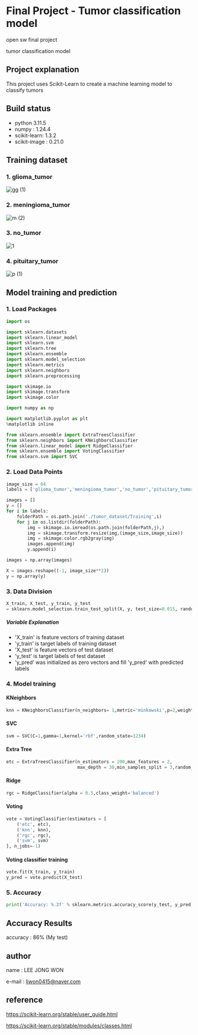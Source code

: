 # Final Project - Tumor classification model
open sw final project

tumor classification model

## Project explanation
This project uses Scikit-Learn to create a machine learning model to classify tumors

## Build status
- python 3.11.5
- numpy : 1.24.4
- scikit-learn: 1.3.2
- scikit-image : 0.21.0

## Training dataset
### 1. glioma_tumor
![gg (1)](https://github.com/Jongwon822/Jongwon_Final/assets/147024868/c926ec7c-235c-48ff-9110-7f8ecf071ace)
### 2. meningioma_tumor
![m (2)](https://github.com/Jongwon822/Jongwon_Final/assets/147024868/10af03d9-13d2-4223-aa0c-483e141720af)
### 3. no_tumor
![1](https://github.com/Jongwon822/Jongwon_Final/assets/147024868/a7c7171d-a4ce-4615-85a9-bfe56824e0dc)
### 4. pituitary_tumor
![p (1)](https://github.com/Jongwon822/Jongwon_Final/assets/147024868/886e39bc-6132-454b-a903-d89ff2ed4bb4)

## Model training and prediction

### 1. Load Packages
```python
import os

import sklearn.datasets
import sklearn.linear_model
import sklearn.svm
import sklearn.tree
import sklearn.ensemble
import sklearn.model_selection
import sklearn.metrics
import sklearn.neighbors
import sklearn.preprocessing

import skimage.io
import skimage.transform
import skimage.color

import numpy as np

import matplotlib.pyplot as plt 
%matplotlib inline

from sklearn.ensemble import ExtraTreesClassifier
from sklearn.neighbors import KNeighborsClassifier
from sklearn.linear_model import RidgeClassifier
from sklearn.ensemble import VotingClassifier
from sklearn.svm import SVC
```

### 2. Load Data Points
```python
image_size = 64
labels = ['glioma_tumor','meningioma_tumor','no_tumor','pituitary_tumor']

images = []
y = []
for i in labels:
    folderPath = os.path.join('./tumor_dataset/Training',i)
    for j in os.listdir(folderPath):
        img = skimage.io.imread(os.path.join(folderPath,j),)
        img = skimage.transform.resize(img,(image_size,image_size))
        img = skimage.color.rgb2gray(img)
        images.append(img)
        y.append(i)

images = np.array(images)

X = images.reshape((-1, image_size**2))
y = np.array(y)
```

### 3. Data Division
```python
X_train, X_test, y_train, y_test
= sklearn.model_selection.train_test_split(X, y, test_size=0.015, random_state=0)
```
##### Variable Explanation
- 'X_train' is feature vectors of training dataset
- 'y_train' is target labels of training dataset
- 'X_test' is feature vectors of test dataset
- 'y_test' is target labels of test dataset
- 'y_pred' was initialized as zero vectors and fill 'y_pred' with predicted labels

### 4. Model training
#### KNeighbors
```python
knn = KNeighborsClassifier(n_neighbors= 1,metric='minkowski',p=2,weights='distance',n_jobs=-1)
```

#### SVC
```python
svm = SVC(C=1,gamma=1,kernel='rbf',random_state=1234)
```

#### Extra Tree
```python
etc = ExtraTreesClassifier(n_estimators = 200,max_features = 2,
                           max_depth = 30,min_samples_split = 3,random_state = 1034,n_jobs = -1)
```

#### Ridge
```python
rgc = RidgeClassifier(alpha = 0.5,class_weight='balanced')
```

#### Voting
```python
vote = VotingClassifier(estimators = [
    ('etc', etc),
    ('knn', knn),
    ('rgc', rgc),
    ('svm', svm)
], n_jobs=-1)
```

#### Voting classifier training
```python
vote.fit(X_train, y_train)
y_pred = vote.predict(X_test)
```

### 5. Accuracy
```python
print('Accuracy: %.2f' % sklearn.metrics.accuracy_score(y_test, y_pred))
```

## Accuracy Results
accuracy : 86% (My test)

## author
name : LEE JONG WON

e-mail : ljwon0415@naver.com

## reference
https://scikit-learn.org/stable/user_guide.html

https://scikit-learn.org/stable/modules/classes.html
